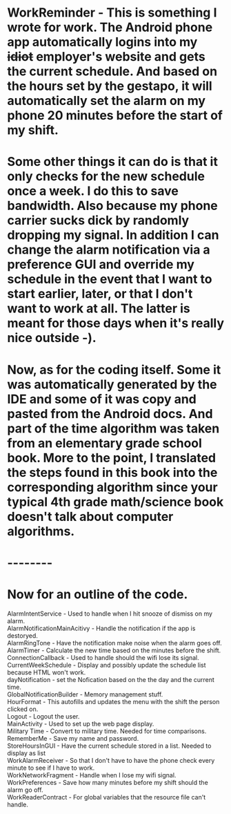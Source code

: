 # WorkReminder - This is something I wrote for work. The Android phone app automatically logins into my <s>idiot</s> employer's website and gets the current schedule. And based on the hours set by the gestapo, it will automatically set the alarm on my phone 20 minutes before the start of my shift. 

# Some other things it can do is that it only checks for the new schedule once a week. I do this to save bandwidth.  Also because my phone carrier sucks dick by randomly dropping my signal. In addition I can change the alarm notification via a preference GUI and override my schedule in the event that I want to start earlier, later, or that I don't want to work at all. The latter is meant for those days when it's really nice outside -). 

# Now, as for the coding itself. Some it was automatically generated by the IDE and some of it was copy and pasted from the Android docs. And part of the time algorithm was taken from an elementary grade school book. More to the point, I translated the steps found in this book into the corresponding algorithm since your typical 4th grade math/science book doesn't talk about computer algorithms.

# --------
# Now for an outline of the code.
AlarmIntentService - Used to handle when I hit snooze of dismiss on my alarm. <br>
AlarmNotificationMainAcitivy - Handle the notification if the app is destoryed. <br>
AlarmRingTone - Have the notification make noise when the alarm goes off. <br>
AlarmTimer - Calculate the new time based on the minutes before the shift. <br> 
ConnectionCallback - Used to handle should the wifi lose its signal. <br>
CurrentWeekSchedule - Display and possibly update the schedule list because HTML won't work. <br>
dayNotification - set the Nofication based on the the day and the current time. <br>
GlobalNotificationBuilder - Memory management stuff. <br>
HourFormat - This autofills and updates the menu with the shift the person clicked on. <br>
Logout - Logout the user. <br>
MainActivity - Used to set up the web page display. <br>
Military Time - Convert to military time. Needed for time comparisons. <br>
RememberMe - Save my name and password. <br>
StoreHoursInGUI - Have the current schedule stored in a list. Needed to display as list <br>
WorkAlarmReceiver - So that I don't have to have the phone check every minute to see if I have to work. <br>
WorkNetworkFragment - Handle when I lose my wifi signal. <br>
WorkPreferences - Save how many minutes before my shift should the alarm go off. <br>
WorkReaderContract - For global variables that the resource file can't handle. <br>
